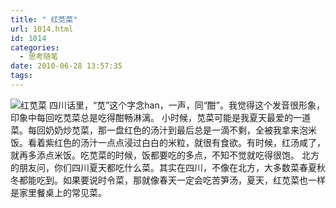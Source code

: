 ```yaml
---
title: " 红苋菜"
url: 1014.html
id: 1014
categories:
  - 思考随笔
date: 2010-06-28 13:57:35
tags:
---
```


![红苋菜](../../../images/2010/06/e7baa2e88b8be88f9c.jpg "红苋菜") 四川话里，“苋”这个字念han，一声，同“酣”。我觉得这个发音很形象，印象中每回吃苋菜总是吃得酣畅淋漓。 小时候，苋菜可能是我夏天最爱的一道菜。每回奶奶炒苋菜，那一盘红色的汤汁到最后总是一滴不剩，全被我拿来泡米饭。看着紫红色的汤汁一点点浸过白白的米粒，就很有食欲。有时候，红汤咸了，就再多添点米饭。吃苋菜的时候，饭都要吃的多点，不知不觉就吃得很饱。 北方的朋友问，你们四川夏天都吃什么菜。其实在四川，不像在北方，大多数菜春夏秋冬都能吃到。如果要说时令菜，那就像春天一定会吃苦笋汤，夏天，红苋菜也一样是家里餐桌上的常见菜。